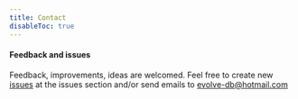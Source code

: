 ```yaml
---
title: Contact
disableToc: true
---
```


#### Feedback and issues

Feedback, improvements, ideas are welcomed.
Feel free to create new [issues](https://github.com/lecaillon/Evolve/issues) at the issues section and/or send emails to [evolve-db@hotmail.com](mailto:evolve-db@hotmail.com)

